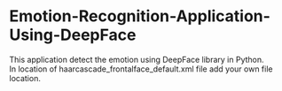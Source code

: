 # Emotion-Recognition-Application-Using-DeepFace
This application detect the emotion using DeepFace library in Python.  
In location of haarcascade_frontalface_default.xml file add your own file location.
